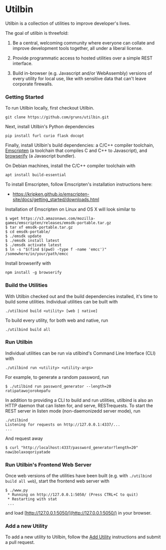 # Utilbin

Utilbin is a collection of utilities to improve developer's lives.

The goal of utilbin is threefold:

  1. Be a central, welcoming community where everyone can collate and improve
     development tools together, all under a liberal license.

  2. Provide programmatic access to hosted utilities over a simple REST
     interface.

  3. Build in-browser (e.g. Javascript and/or WebAssembly) versions of every
     utility for local use, like with sensitive data that can't leave corporate
     firewalls.


### Getting Started

To run Utilbin locally, first checkout Utilbin.

```console
git clone https://github.com/gruns/utilbin.git
```

Next, install Utilbin's Python dependencies

```console
pip install furl curio flask docopt
```

Finally, install Utilbin's build dependencies: a C/C++ compiler toolchain,
[Emscripten](https://github.com/kripken/emscripten) (a toolchain that compiles C
and C++ to Javascript), and [browserify](http://browserify.org/) (a Javascript
bundler).

On Debian machines, install the C/C++ compiler toolchain with

```console
apt install build-essential
```

To install Emscripten, follow Emscripten's installation instructions here:

  * https://kripken.github.io/emscripten-site/docs/getting_started/downloads.html

Installation of Emscripten on Linux and OS X will look similar to

```console
$ wget https://s3.amazonaws.com/mozilla-games/emscripten/releases/emsdk-portable.tar.gz
$ tar xf emsdk-portable.tar.gz
$ cd emsdk-portable/
$ ./emsdk update
$ ./emsdk install latest
$ ./emsdk activate latest
$ ln -s "$(find $(pwd) -type f -name 'emcc')" /somewhere/in/your/path/emcc
```

Install browserify with

```console
npm install -g browserify
```


### Build the Utilities

With Utilbin checked out and the build dependencies installed, it's time to
build some utilities. Individual utilities can be built with

```console
./utilbind build <utility> [web | native]
```

To build every utility, for both web and native, run

```console
./utilbind build all
```


### Run Utilbin

Individual utilities can be run via utilbind's Command Line Interface (CLI) with

```console
./utilbind run <utility> <utility-args>
```

For example, to generate a random password, run

```console
$ ./utilbind run password_generator --length=20
ratipatawojorokepafu
```

In addition to providing a CLI to build and run utilities, utilbind is also an
HTTP daemon that can listen for, and serve, RESTrequests. To start the REST
server in listen mode (non-daemonizedd server mode), run

```console
./utilbind
Listening for requests on http://127.0.0.1:4337/...
...
```

And request away

```console
$ curl "http://localhost:4337/password_generator?length=20"
nawibolaxoqoriyatade
```


### Run Utilbin's Frontend Web Server

Once web versions of the utilities have been built (e.g. with `./utilbind build
all web`), start the frontend web server with

```
$ ./www.py
 * Running on http://127.0.0.1:5050/ (Press CTRL+C to quit)
 * Restarting with stat
 ...
```

and load [http://127.0.0.1:5050/](http://127.0.0.1:5050/) in your browser.


### Add a new Utility

To add a new utility to Utilbin, follow the [Add Utility](Add_Utility.md)
instructions and submit a pull request.
